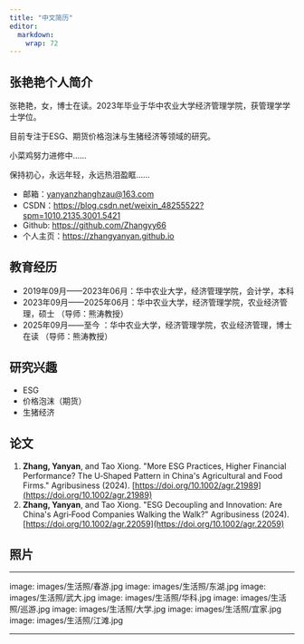 ```yaml
---
title: "中文简历"
editor: 
  markdown: 
    wrap: 72
---
```


## 张艳艳个人简介

张艳艳，女，博士在读。2023年毕业于华中农业大学经济管理学院，获管理学学士学位。  

目前专注于ESG、期货价格泡沫与生猪经济等领域的研究。  

小菜鸡努力进修中……

保持初心，永远年轻，永远热泪盈眶……

- 邮箱：<yanyanzhanghzau@163.com>
- CSDN：<https://blog.csdn.net/weixin_48255522?spm=1010.2135.3001.5421>
- Github: <https://github.com/Zhangyy66>
- 个人主页：<https://zhangyanyan.github.io>

## 教育经历

- 2019年09月——2023年06月：华中农业大学，经济管理学院，会计学，本科
- 2023年09月——2025年06月：华中农业大学，经济管理学院，农业经济管理，硕士     （导师：熊涛教授）
- 2025年09月——至今      ：华中农业大学，经济管理学院，农业经济管理，博士在读 （导师：熊涛教授）

## 研究兴趣

- ESG
- 价格泡沫（期货）
- 生猪经济

## 论文

1. **Zhang, Yanyan**, and Tao Xiong. "More ESG Practices, Higher Financial Performance? The U‐Shaped Pattern in China's Agricultural and Food Firms." Agribusiness (2024).  [https://doi.org/10.1002/agr.21989](https://doi.org/10.1002/agr.21989)
2. **Zhang, Yanyan**, and Tao Xiong. "ESG Decoupling and Innovation: Are China's Agri‐Food Companies Walking the Walk?" Agribusiness (2024).  [https://doi.org/10.1002/agr.22059](https://doi.org/10.1002/agr.22059)

## 照片

---

image: images/生活照/春游.jpg
image: images/生活照/东湖.jpg
image: images/生活照/武大.jpg
image: images/生活照/华科.jpg
image: images/生活照/巡游.jpg
image: images/生活照/大学.jpg
image: images/生活照/宜家.jpg
image: images/生活照/江滩.jpg

---
